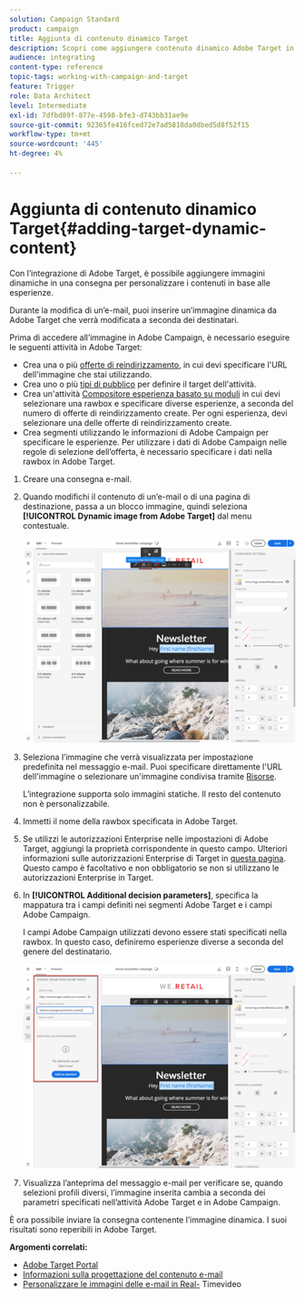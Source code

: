 ```yaml
---
solution: Campaign Standard
product: campaign
title: Aggiunta di contenuto dinamico Target
description: Scopri come aggiungere contenuto dinamico Adobe Target in una delle consegne Adobe Campaign.
audience: integrating
content-type: reference
topic-tags: working-with-campaign-and-target
feature: Trigger
role: Data Architect
level: Intermediate
exl-id: 7dfbd89f-877e-4598-bfe3-d743bb31ae9e
source-git-commit: 92365fe416fced72e7ad5818da0dbed5d8f52f15
workflow-type: tm+mt
source-wordcount: '445'
ht-degree: 4%

---
```


# Aggiunta di contenuto dinamico Target{#adding-target-dynamic-content}

Con l’integrazione di Adobe Target, è possibile aggiungere immagini dinamiche in una consegna per personalizzare i contenuti in base alle esperienze.

Durante la modifica di un’e-mail, puoi inserire un’immagine dinamica da Adobe Target che verrà modificata a seconda dei destinatari.

Prima di accedere all’immagine in Adobe Campaign, è necessario eseguire le seguenti attività in Adobe Target:

* Crea una o più [offerte di reindirizzamento](https://experienceleague.adobe.com/docs/target/using/experiences/offers/offer-redirect.html), in cui devi specificare l&#39;URL dell&#39;immagine che stai utilizzando.
* Crea uno o più [tipi di pubblico](https://experienceleague.adobe.com/docs/target/using/audiences/create-audiences/audiences.html) per definire il target dell&#39;attività.
* Crea un&#39;attività [Compositore esperienza basato su moduli](https://experienceleague.adobe.com/docs/target/using/experiences/form-experience-composer.html) in cui devi selezionare una rawbox e specificare diverse esperienze, a seconda del numero di offerte di reindirizzamento create. Per ogni esperienza, devi selezionare una delle offerte di reindirizzamento create.
* Crea segmenti utilizzando le informazioni di Adobe Campaign per specificare le esperienze. Per utilizzare i dati di Adobe Campaign nelle regole di selezione dell’offerta, è necessario specificare i dati nella rawbox in Adobe Target.

1. Creare una consegna e-mail.
1. Quando modifichi il contenuto di un’e-mail o di una pagina di destinazione, passa a un blocco immagine, quindi seleziona **[!UICONTROL Dynamic image from Adobe Target]** dal menu contestuale.

   ![](assets/tar_insert_dynamic_image.png)

1. Seleziona l’immagine che verrà visualizzata per impostazione predefinita nel messaggio e-mail. Puoi specificare direttamente l&#39;URL dell&#39;immagine o selezionare un&#39;immagine condivisa tramite [Risorse](../../integrating/using/working-with-campaign-and-assets-core-service.md).

   L’integrazione supporta solo immagini statiche. Il resto del contenuto non è personalizzabile.

1. Immetti il nome della rawbox specificata in Adobe Target.
1. Se utilizzi le autorizzazioni Enterprise nelle impostazioni di Adobe Target, aggiungi la proprietà corrispondente in questo campo. Ulteriori informazioni sulle autorizzazioni Enterprise di Target in [questa pagina](https://experienceleague.adobe.com/docs/target/using/administer/manage-users/enterprise/properties-overview.html). Questo campo è facoltativo e non obbligatorio se non si utilizzano le autorizzazioni Enterprise in Target.
1. In **[!UICONTROL Additional decision parameters]**, specifica la mappatura tra i campi definiti nei segmenti Adobe Target e i campi Adobe Campaign.

   I campi Adobe Campaign utilizzati devono essere stati specificati nella rawbox. In questo caso, definiremo esperienze diverse a seconda del genere del destinatario.

   ![](assets/tar_additional_decisionning_parameters.png)

1. Visualizza l’anteprima del messaggio e-mail per verificare se, quando selezioni profili diversi, l’immagine inserita cambia a seconda dei parametri specificati nell’attività Adobe Target e in Adobe Campaign.

È ora possibile inviare la consegna contenente l’immagine dinamica. I suoi risultati sono reperibili in Adobe Target.

**Argomenti correlati:**

* [Adobe Target Portal](https://experienceleague.adobe.com/docs/target/using/integrate/campaign-and-target.html)
* [Informazioni sulla progettazione del contenuto e-mail](../../designing/using/designing-content-in-adobe-campaign.md)
* [Personalizzare le immagini delle e-mail in Real-](https://helpx.adobe.com/it/marketing-cloud/how-to/email-marketing.html) Timevideo
